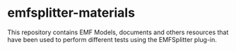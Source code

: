 # emfsplitter-materials
This repository contains EMF Models, documents and others resources that have been used to perform different tests using the EMFSplitter plug-in.
